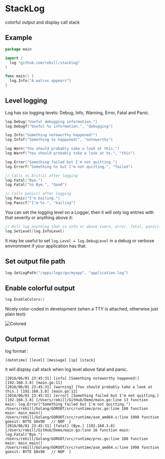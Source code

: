# StackLog
colorful output and display call stack


## Example

```go
package main

import (
  log "github.com/rebill/stacklog"
)

func main() {
  log.Info("A walrus appears")
}
```

## Level logging
Log has six logging levels: Debug, Info, Warning, Error, Fatal and Panic.

```go
log.Debug("Useful debugging information.")
log.Debugf("Useful %s information.", "debugging")

log.Info("Something noteworthy happened!")
log.Infof("Something %s happened!", "noteworthy")

log.Warn("You should probably take a look at this.")
log.Warnf("You should probably take a look at %s.", "this")

log.Error("Something failed but I'm not quitting.")
log.Errorf("Something %s but I'm not quitting.", "failed")

// Calls os.Exit(1) after logging
log.Fatal("Bye.")
log.Fatal("%s Bye.", "Good")

// Calls panic() after logging
log.Panic("I'm bailing.")
log.Panicf("I'm %s.", "bailing")
```

You can set the logging level on a Logger, then it will only log entries with that severity or anything above it:

```go
// Will log anything that is info or above (warn, error, fatal, panic). Default.
log.SetLevel(log.InfoLevel)
```

It may be useful to set `log.Level = log.DebugLevel` in a debug or verbose environment if your application has that.

## Set output file path

```go
log.SetLogPath("/apps/logs/go/myapp", "application.log")
```

## Enable colorful output
```go
log.EnableColors()
```
Nicely color-coded in development (when a TTY is attached, otherwise just
plain text):

![Colored](http://o83oxyzd3.bkt.clouddn.com/stck_log.png)

## Output format
log format :
```
[datetime] [level] [message] [ip] [stack]
```
it will display call stack when log level above fatal and panic.

```
[2016/06/01 23:45:31] [info] [Something noteworthy happened!] [192.168.3.8] [main.go:11]
[2016/06/01 23:45:31] [warning] [You should probably take a look at this.] [192.168.3.8] [main.go:12]
[2016/06/01 23:45:31] [error] [Something failed but I'm not quitting.] [192.168.3.8] [/Users/rebill/GitHub/Demo/main.go:line 13 function main: log.Error("Something failed but I'm not quitting.")	/Users/rebill/Golang/GOROOT/src/runtime/proc.go:line 188 function main: main_main()	/Users/rebill/Golang/GOROOT/src/runtime/asm_amd64.s:line 1998 function goexit: BYTE	$0x90	// NOP	]
[2016/06/01 23:45:31] [fatal] [Bye.] [192.168.3.8] [/Users/rebill/GitHub/Demo/main.go:line 16 function main: log.Fatal("Bye.")	/Users/rebill/Golang/GOROOT/src/runtime/proc.go:line 188 function main: main_main()	/Users/rebill/Golang/GOROOT/src/runtime/asm_amd64.s:line 1998 function goexit: BYTE	$0x90	// NOP	]
```
